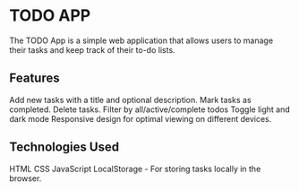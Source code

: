 # TODO APP

The TODO App is a simple web application that allows users to manage their tasks and keep track of their to-do lists.

## Features

Add new tasks with a title and optional description.
Mark tasks as completed.
Delete tasks.
Filter by all/active/complete todos
Toggle light and dark mode
Responsive design for optimal viewing on different devices.


## Technologies Used

HTML
CSS
JavaScript
LocalStorage - For storing tasks locally in the browser.
